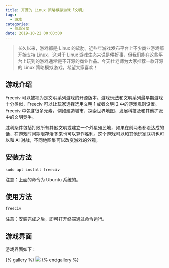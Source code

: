 ```yaml
---
title: 开源的 Linux 策略模拟游戏「文明」
tags:
  - 游戏
categories:
  - 资源分享
date: 2019-10-22 00:00:00
---
```


> 长久以来，游戏都是 Linux 的软肋。近些年游戏发布平台上不少商业游戏都开始支持 Linux，这对于 Linux 游戏生态来说是件好事，但我们能在这些平台上玩到的游戏通常是不开源的商业作品。今天杜老师为大家推荐一款开源的 Linux 策略模拟游戏，希望大家喜欢！

<!-- more -->

## 游戏介绍

Freeciv 可以被视为是文明系列游戏的开源版本。游戏玩法和文明系列最早期游戏十分类似，Freeciv 可以让玩家选择选用文明 1 或者文明 2 中的游戏规则设置。Freeciv 中包含很多元素，例如建造城市、探索世界地图、发展科技及和其他扩张中的文明竞争。

胜利条件包括打败所有其他文明或建立一个外星殖民地，如果在前两者都没达成的话，在游戏时间期限存活下来也可以算作胜利。这个游戏可以和其他玩家联机也可以和 AI 对战，不同地图集可以改变游戏的外观。

## 安装方法

```
sudo apt install freeciv
```

注意：上面的命令为 Ubuntu 系统的。

## 使用方法

```
freeciv
```

注意：安装完成之后，即可打开终端通过命令运行。

## 游戏界面

游戏界面如下：

{% gallery %}
![](https://cdn.dusays.com/2019/10/105-1.jpg)
{% endgallery %}